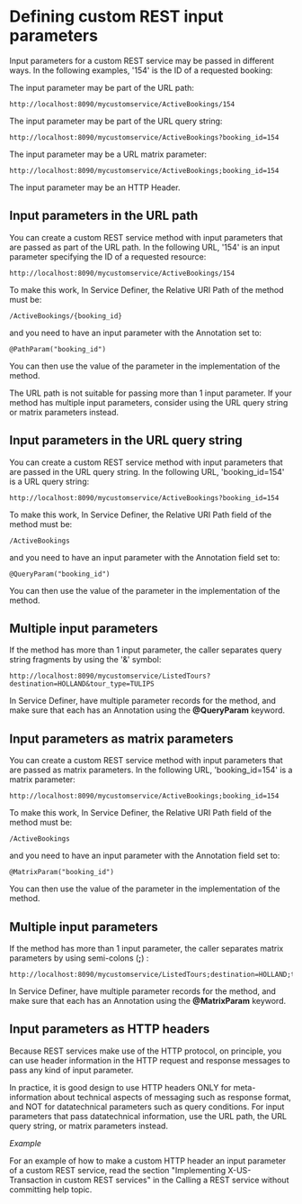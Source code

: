 # Defining custom REST input parameters

Input parameters for a custom REST service may be passed in different ways. In the following examples, '154' is the ID of a requested booking:

The input parameter may be part of the URL path:

```
http://localhost:8090/mycustomservice/ActiveBookings/154
```

The input parameter may be part of the URL query string:

```
http://localhost:8090/mycustomservice/ActiveBookings?booking_id=154
```

The input parameter may be a URL matrix parameter:

```
http://localhost:8090/mycustomservice/ActiveBookings;booking_id=154
```

The input parameter may be an HTTP Header.

## Input parameters in the URL path

You can create a custom REST service method with input parameters that are passed as part of the URL path. In the following URL, '154' is an input parameter specifying the ID of a requested resource:

```
http://localhost:8090/mycustomservice/ActiveBookings/154
```

To make this work, In Service Definer, the Relative URI Path of the method must be:

```
/ActiveBookings/{booking_id}
```

and you need to have an input parameter with the Annotation set to:

```
@PathParam("booking_id")
```

You can then use the value of the parameter in the implementation of the method.

The URL path is not suitable for passing more than 1 input parameter. If your method has multiple input parameters, consider using the URL query string or matrix parameters instead.

## Input parameters in the URL query string

You can create a custom REST service method with input parameters that are passed in the URL query string. In the following URL, 'booking_id=154' is a URL query string:

```
http://localhost:8090/mycustomservice/ActiveBookings?booking_id=154
```

To make this work, In Service Definer, the Relative URI Path field of the method must be:

```
/ActiveBookings
```

and you need to have an input parameter with the Annotation field set to:

```
@QueryParam("booking_id")
```

You can then use the value of the parameter in the implementation of the method.

## Multiple input parameters

If the method has more than 1 input parameter, the caller separates query string fragments by using the '&' symbol:

```
http://localhost:8090/mycustomservice/ListedTours?destination=HOLLAND&tour_type=TULIPS
```

In Service Definer, have multiple parameter records for the method, and make sure that each has an Annotation using the **@QueryParam** keyword.

## Input parameters as matrix parameters

You can create a custom REST service method with input parameters that are passed as matrix parameters. In the following URL, 'booking_id=154' is a matrix parameter:

```
http://localhost:8090/mycustomservice/ActiveBookings;booking_id=154
```

To make this work, In Service Definer, the Relative URI Path field of the method must be:

```
/ActiveBookings
```

and you need to have an input parameter with the Annotation field set to:

```
@MatrixParam("booking_id")
```

You can then use the value of the parameter in the implementation of the method.

## Multiple input parameters

If the method has more than 1 input parameter, the caller separates matrix parameters by using semi-colons (**;**) :

```
http://localhost:8090/mycustomservice/ListedTours;destination=HOLLAND;tour_type=TULIPS
```

In Service Definer, have multiple parameter records for the method, and make sure that each has an Annotation using the **@MatrixParam** keyword.

## Input parameters as HTTP headers

Because REST services make use of the HTTP protocol, on principle, you can use header information in the HTTP request and response messages to pass any kind of input parameter.

In practice, it is good design to use HTTP headers ONLY for meta-information about technical aspects of messaging such as response format, and NOT for datatechnical parameters such as query conditions. For input parameters that pass datatechnical information, use the URL path, the URL query string, or matrix parameters instead.

*Example*

For an example of how to make a custom HTTP header an input parameter of a custom REST service, read the section "Implementing X-US-Transaction in custom REST services" in the Calling a REST service without committing help topic.